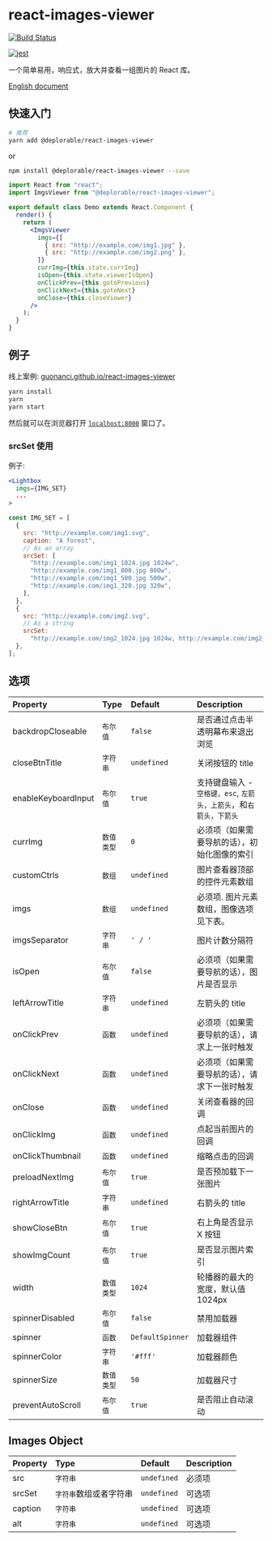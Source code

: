# react-images-viewer

[![Build Status](https://travis-ci.org/guonanci/react-images-viewer.svg?branch=master)](https://travis-ci.org/guonanci/react-images-viewer)

<!-- [![Coverage Status](https://coveralls.io/repos/github/guonanci/react-images-viewer/badge.svg?branch=master)](https://coveralls.io/github/guonanci/react-images-viewer?branch=master) -->

[![jest](https://jestjs.io/img/jest-badge.svg)](https://github.com/facebook/jest)

一个简单易用，响应式，放大并查看一组图片的 React 库。

[English document](./README.md)

## 快速入门

```bash
# 推荐
yarn add @deplorable/react-images-viewer
```

or

```bash
npm install @deplorable/react-images-viewer --save
```

```jsx
import React from "react";
import ImgsViewer from "@deplorable/react-images-viewer";

export default class Demo extends React.Component {
  render() {
    return (
      <ImgsViewer
        imgs={[
          { src: "http://example.com/img1.jpg" },
          { src: "http://example.com/img2.png" },
        ]}
        currImg={this.state.currImg}
        isOpen={this.state.viewerIsOpen}
        onClickPrev={this.gotoPrevious}
        onClickNext={this.gotoNext}
        onClose={this.closeViewer}
      />
    );
  }
}
```

## 例子

线上案例: [guonanci.github.io/react-images-viewer](https://guonanci.github.io/react-images-viewer)

```bash
yarn install
yarn
yarn start
```

然后就可以在浏览器打开 [`localhost:8000`](http://localhost:8000) 窗口了。

### srcSet 使用

例子:

```jsx
<Lightbox
  imgs={IMG_SET}
  ...
>
```

```js
const IMG_SET = [
  {
    src: "http://example.com/img1.svg",
    caption: "A forest",
    // As an array
    srcSet: [
      "http://example.com/img1_1024.jpg 1024w",
      "http://example.com/img1_800.jpg 800w",
      "http://example.com/img1_500.jpg 500w",
      "http://example.com/img1_320.jpg 320w",
    ],
  },
  {
    src: "http://example.com/img2.svg",
    // As a string
    srcSet:
      "http://example.com/img2_1024.jpg 1024w, http://example.com/img2_800.jpg 800w, http://example.com/img2_500.jpg 500w, http://example.com/img2_320.jpg 320w",
  },
];
```

## 选项

| Property            | Type       | Default          | Description                                                                                         |
| :------------------ | :--------- | :--------------- | :-------------------------------------------------------------------------------------------------- |
| backdropCloseable   | `布尔值`   | `false`          | 是否通过点击半透明幕布来退出浏览                                                                    |
| closeBtnTitle       | `字符串`   | `undefined`      | 关闭按钮的 title                                                                                    |
| enableKeyboardInput | `布尔值`   | `true`           | 支持键盘输入 - <code>空格键，esc</code>, <code>左箭头，上箭头</code>，和<code>右箭头，下箭头</code> |
| currImg             | `数值类型` | `0`              | 必须项（如果需要导航的话），初始化图像的索引                                                        |
| customCtrls         | `数组`     | `undefined`      | 图片查看器顶部的控件元素数组                                                                        |
| imgs                | `数组`     | `undefined`      | 必须项. 图片元素数组，图像选项见下表。                                                              |
| imgsSeparator       | `字符串`   | `' / '`          | 图片计数分隔符                                                                                      |
| isOpen              | `布尔值`   | `false`          | 必须项（如果需要导航的话），图片是否显示                                                            |
| leftArrowTitle      | `字符串`   | `undefined`      | 左箭头的 title                                                                                      |
| onClickPrev         | `函数`     | `undefined`      | 必须项（如果需要导航的话），请求上一张时触发                                                        |
| onClickNext         | `函数`     | `undefined`      | 必须项（如果需要导航的话），请求下一张时触发                                                        |
| onClose             | `函数`     | `undefined`      | 关闭查看器的回调                                                                                    |
| onClickImg          | `函数`     | `undefined`      | 点起当前图片的回调                                                                                  |
| onClickThumbnail    | `函数`     | `undefined`      | 缩略点击的回调                                                                                      |
| preloadNextImg      | `布尔值`   | `true`           | 是否预加载下一张图片                                                                                |
| rightArrowTitle     | `字符串`   | `undefined`      | 右箭头的 title                                                                                      |
| showCloseBtn        | `布尔值`   | `true`           | 右上角是否显示 X 按钮                                                                               |
| showImgCount        | `布尔值`   | `true`           | 是否显示图片索引                                                                                    |
| width               | `数值类型` | `1024`           | 轮播器的最大的宽度，默认值 1024px                                                                   |
| spinnerDisabled     | `布尔值`   | `false`          | 禁用加载器                                                                                          |
| spinner             | `函数`     | `DefaultSpinner` | 加载器组件                                                                                          |
| spinnerColor        | `字符串`   | `'#fff'`         | 加载器颜色                                                                                          |
| spinnerSize         | `数值类型` | `50`             | 加载器尺寸                                                                                          |
| preventAutoScroll   | `布尔值`   | `true`           | 是否阻止自动滚动                                                                                    |

## Images Object

| Property | Type                   | Default     | Description |
| :------- | :--------------------- | :---------- | :---------- |
| src      | `字符串`               | `undefined` | 必须项      |
| srcSet   | `字符串`数组或者字符串 | `undefined` | 可选项      |
| caption  | `字符串`               | `undefined` | 可选项      |
| alt      | `字符串`               | `undefined` | 可选项      |
